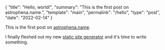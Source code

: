 <!--
© 2024 Ilya Mateyko. All rights reserved.
Use of this source code is governed by the CC-BY
license that can be found in the LICENSE.md file.
-->

{
  "title": "Hello, world!",
  "summary": "This is the first post on astrophena.name.",
  "template": "main",
  "permalink": "/hello",
  "type": "post",
  "date": "2022-02-14"
}

This is the first post on [astrophena.name](https://astrophena.name).

I finally fleshed out my new
[static site generator](https://go.astrophena.name/site) and it's time to write
something.
